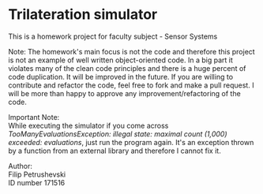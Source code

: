 # Trilateration simulator
This is a homework project for faculty subject - Sensor Systems
  
Note: 
The homework's main focus is not the code and therefore this project is not an example of well written object-oriented code. 
In a big part it violates many of the clean code principles and there is a huge percent of code duplication. 
It will be improved in the future. 
If you are willing to contribute and refactor the code, feel free to fork and make a pull request. I will be more than happy to approve any improvement/refactoring of the code.
  
Important Note:  
While executing the simulator if you come across _TooManyEvaluationsException: illegal state: maximal count (1,000) exceeded: evaluations_, just run the program again. It's an exception thrown by a function from an external library and therefore I cannot fix it.  
  
Author:  
Filip Petrushevski  
ID number 171516  
